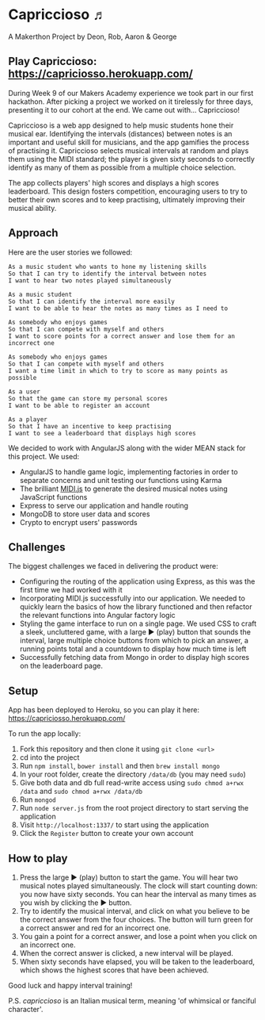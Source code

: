 # Capriccioso ♬

A Makerthon Project by Deon, Rob, Aaron & George

Play Capriccioso: https://capriciosso.herokuapp.com/
------------------

During Week 9 of our Makers Academy experience we took part in our first hackathon. After picking a project we worked on it tirelessly for three days, presenting it to our cohort at the end. We came out with... Capriccioso!

Capriccioso is a web app designed to help music students hone their musical ear. Identifying the intervals (distances) between notes is an important and useful skill for musicians, and the app gamifies the process of practising it. Capriccioso selects musical intervals at random and plays them using the MIDI standard; the player is given sixty seconds to correctly identify as many of them as possible from a multiple choice selection.

The app collects players' high scores and displays a high scores leaderboard. This design fosters competition, encouraging users to try to better their own scores and to keep practising, ultimately improving their musical ability.

Approach
--------
Here are the user stories we followed:
```
As a music student who wants to hone my listening skills
So that I can try to identify the interval between notes
I want to hear two notes played simultaneously

As a music student
So that I can identify the interval more easily
I want to be able to hear the notes as many times as I need to

As somebody who enjoys games
So that I can compete with myself and others
I want to score points for a correct answer and lose them for an incorrect one

As somebody who enjoys games
So that I can compete with myself and others
I want a time limit in which to try to score as many points as possible

As a user
So that the game can store my personal scores
I want to be able to register an account

As a player
So that I have an incentive to keep practising
I want to see a leaderboard that displays high scores
```

We decided to work with AngularJS along with the wider MEAN stack for this project. We used:

* AngularJS to handle game logic, implementing factories in order to separate concerns and unit testing our functions using Karma
* The brilliant [MIDI.js](https://github.com/mudcube/MIDI.js) to generate the desired musical notes using JavaScript functions
* Express to serve our application and handle routing
* MongoDB to store user data and scores
* Crypto to encrypt users' passwords

Challenges
----------
The biggest challenges we faced in delivering the product were:

* Configuring the routing of the application using Express, as this was the first time we had worked with it
* Incorporating MIDI.js successfully into our application. We needed to quickly learn the basics of how the library functioned and then refactor the relevant functions into Angular factory logic
* Styling the game interface to run on a single page. We used CSS to craft a sleek, uncluttered game, with a large ► (play) button that sounds the interval, large multiple choice buttons from which to pick an answer, a running points total and a countdown to display how much time is left
* Successfully fetching data from Mongo in order to display high scores on the leaderboard page.

Setup
-----
App has been deployed to Heroku, so you can play it here: https://capriciosso.herokuapp.com/ 

To run the app locally:

1. Fork this repository and then clone it using `git clone <url>`
2. cd into the project
3. Run `npm install`, `bower install` and then `brew install mongo`
4. In your root folder, create the directory `/data/db` (you may need `sudo`)
5. Give both data and db full read-write access using `sudo chmod a+rwx /data` and `sudo chmod a+rwx /data/db`
6. Run `mongod`
7. Run `node server.js` from the root project directory to start serving the application
8. Visit `http://localhost:1337/` to start using the application
9. Click the `Register` button to create your own account

How to play
----------
1. Press the large ► (play) button to start the game. You will hear two musical notes played simultaneously. The clock will start counting down: you now have sixty seconds. You can hear the interval as many times as you wish by clicking the ► button.
2. Try to identify the musical interval, and click on what you believe to be the correct answer from the four choices. The button will turn green for a correct answer and red for an incorrect one.
3. You gain a point for a correct answer, and lose a point when you click on an incorrect one.
4. When the correct answer is clicked, a new interval will be played.
5. When sixty seconds have elapsed, you will be taken to the leaderboard, which shows the highest scores that have been achieved.

Good luck and happy interval training!

P.S. *capriccioso* is an Italian musical term, meaning 'of whimsical or fanciful character'.
